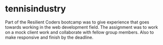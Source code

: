 # tennisindustry

Part of the Resilient Coders bootcamp was to give experience that goes towards working in the web development field. The assignment was to work on a mock client work and collaborate with fellow group members. Also to make responsive and finish by the deadline.
